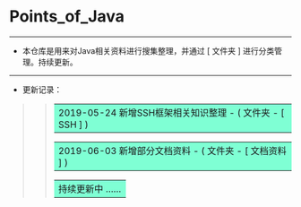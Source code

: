 # Points_of_Java
***
* 本仓库是用来对Java相关资料进行搜集整理，并通过 [ 文件夹 ] 进行分类管理。持续更新。
***
* 更新记录：
>> <table><tr><td bgcolor=#7FFFD4>  2019-05-24 新增SSH框架相关知识整理 - ( 文件夹 - [ SSH ] )  </td></tr></table>
>> <table><tr><td bgcolor=#7FFFD4>  2019-06-03 新增部分文档资料 - ( 文件夹 - [ 文档资料 ] )  </td></tr></table>
>> <table><tr><td bgcolor=#7FFFD4>  持续更新中 ……  </td></tr></table>

